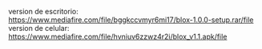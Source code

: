 version de escritorio: https://www.mediafire.com/file/bggkccvmyr6mi17/blox-1.0.0-setup.rar/file
version de celular: https://www.mediafire.com/file/hvniuv6zzwz4r2i/blox_v1.1.apk/file
